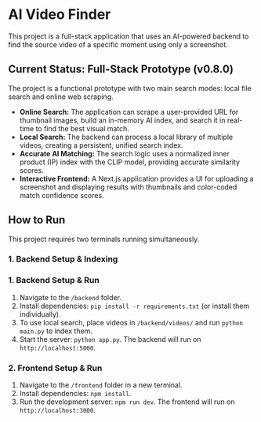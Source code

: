 # AI Video Finder

This project is a full-stack application that uses an AI-powered backend to find the source video of a specific moment using only a screenshot.

## Current Status: Full-Stack Prototype (v0.8.0)

The project is a functional prototype with two main search modes: local file search and online web scraping.

- **Online Search:** The application can scrape a user-provided URL for thumbnail images, build an in-memory AI index, and search it in real-time to find the best visual match.
- **Local Search:** The backend can process a local library of multiple videos, creating a persistent, unified search index.
- **Accurate AI Matching:** The search logic uses a normalized inner product (IP) index with the CLIP model, providing accurate similarity scores.
- **Interactive Frontend:** A Next.js application provides a UI for uploading a screenshot and displaying results with thumbnails and color-coded match confidence scores.

## How to Run

This project requires two terminals running simultaneously.

### 1. Backend Setup & Indexing

### 1. Backend Setup & Run

1.  Navigate to the `/backend` folder.
2.  Install dependencies: `pip install -r requirements.txt` (or install them individually).
3.  To use local search, place videos in `/backend/videos/` and run `python main.py` to index them.
4.  Start the server: `python app.py`. The backend will run on `http://localhost:5000`.

### 2. Frontend Setup & Run

1.  Navigate to the `/frontend` folder in a new terminal.
2.  Install dependencies: `npm install`.
3.  Run the development server: `npm run dev`. The frontend will run on `http://localhost:3000`.
